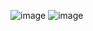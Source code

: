 ![image](https://github.com/user-attachments/assets/81b87ea5-8619-45d8-abbe-ca7ef7c98823)
![image](https://github.com/user-attachments/assets/ad4a065d-6418-4d6d-88a5-60050851da2a)


  
